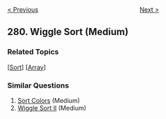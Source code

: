 <!--|This file generated by command(leetcode description); DO NOT EDIT.    |-->
<!--+----------------------------------------------------------------------+-->
<!--|@author    Openset <openset.wang@gmail.com>                           |-->
<!--|@link      https://github.com/openset                                 |-->
<!--|@home      https://github.com/openset/leetcode                        |-->
<!--+----------------------------------------------------------------------+-->

[< Previous](https://github.com/openset/leetcode/tree/master/problems/perfect-squares "Perfect Squares")
　　　　　　　　　　　　　　　　
[Next >](https://github.com/openset/leetcode/tree/master/problems/zigzag-iterator "Zigzag Iterator")

## 280. Wiggle Sort (Medium)



### Related Topics
  [[Sort](https://github.com/openset/leetcode/tree/master/tag/sort/README.md)]
  [[Array](https://github.com/openset/leetcode/tree/master/tag/array/README.md)]

### Similar Questions
  1. [Sort Colors](https://github.com/openset/leetcode/tree/master/problems/sort-colors) (Medium)
  1. [Wiggle Sort II](https://github.com/openset/leetcode/tree/master/problems/wiggle-sort-ii) (Medium)
